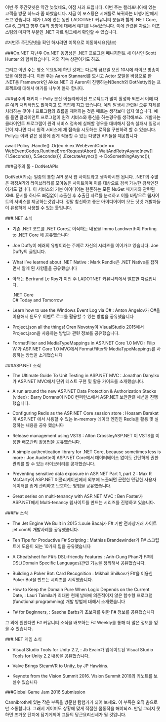 이번 주 주간닷넷은 약간 늦었네요, 이점 사과 드립니다. 이번 주는 캘리포니아에 있는 고객을 방문 하느라 좀 바빴습니다. 지금 이 포스팅은 시애틀로 복귀하는 비행기안에서 쓰고 있습니다. 제가 LA에 있는 동안 LADOTNET 커뮤니티 분들과 함께 .NET Core, C# 6, 그리고 향후 C#의 방향에 대해서 얘기를 나누었습니다. 이에 관련된 자료는 이포스팅의 마지막 부분인  .NET 자료 링크에서 확인할 수 있습니다.

#저번주 주간닷넷을 확인 하시려면 이쪽으로 이동하세요(링크)

###On.NET
지난주  On.NET 동영상은 .NET 프로그램 메니지먼트 새 이사인 Scott Hunter 와 함께했습니다. 저의 직속 상관이기도 하죠.

그리고 이번 주는 평소 목요일에 하던 것과는 다르게 금요일 오전 10시에 라이브 방송이 있을 예정입니다. 이번 주는 Aaron Stannard를 모시고 Actor 모델을 바탕으로 한 .NET용 Framework인 Akka.NET 과 Aaron이 진행하는NBench와 DotNetty라는 프로젝트에 대해서 얘기를 나누어 볼까 합니다.

###금주의 패키지 – Polly
분산 어플리케이션 프로젝트가 많이 활성화 되면서 이에 따른 예외 처리작업도 많아지고 또 복잡해 지고 있습니다. 예외 발생시 관련된 오류 자체를 처리하는 것이나 프로그램의 흐름을 제어하는 것은 때로는 생각보다 쉽지 않습니다. 예를 들면 클라이언트 프로그램이 원격 서비스와 통신을 하는경우를 생각해보죠.  개발자는 클라이언트 프로그램이 원격 서비스 접속에 실패할 경우를 대비해서 접속 실패시 일정시간이 지나면 다시 원격 서비스에 재 접속을 시도하는 로직을 구현하려 할 수 있습니다. Polly는 이와 같은 상황에 쉽게 적용할 수 있는 다양한 API들을 제공합니다

<section>
await Policy
.Handle<TimeoutException>()
.Or<HttpException>(ex => ex.WebEventCode == WebEventCodes.RuntimeErrorRequestAbort)
.WaitAndRetryAsync(new[] {1.Seconds(), 5.Seconds()})
.ExecuteAsync(() => DoSomethingAsync());
</section>

###금주의 툴 - DotNetAPIs

DotNetAPIs는 일종의 통합 API 문서 웹 사이트라고 생각하시면 됩니다.  .NET의  수많은 확장API와 라이브러리를 모아놓은 사이트이며 이를 대상으로 검색 가능한 검색엔진이기도 합니다. 이 서비스의 기본 아이디어는 현존하는 모든 NuGet 패키지와 관련된 XML 문서를 하나도 빠짐없이 추출한 후 추출된 자료를 분석하고 이를 바탕으로 웹사이트의 서비스를 제공하는것입니다. 정말 참신하고 좋은 아이디어이며 모든 닷넷 개발자들이 유용하게 사용할 수 있는 툴입니다.

###.NET 소식

* 기존 .NET 코드를 .NET Core로 이식하는 내용을 Immo Landwerth이 Porting to .NET Core 에 공유했습니다

* Joe Duffy이 에러의 유형이라는 주제로 자신의 시리즈를 이어가고 있습니다. Joe Duffy의 글입니다.

* What I’ve learned about .NET Native : Mark Rendle은 .NET Native를 접하면서 알게 된 사항들을 공유했습니다

* 아래는 Bertrand Le Roy가 이번 주 LADOTNET 커뮤니티에서 발표한 자료입니다.   
   
   .NET Core  
   C# Today and Tomorrow 

* Learn how to use the Windows Event Log via C# : Anton Angelov가  C#을 이용해서 윈도우 이벤트 로그를 활용할 수 있는 방법을 공유했습니다

* Project.json all the things! Oren Novotny이 VisualStudio 2015에서 Project.json을 사용하는 방법과 관련 정보를 공유했습니다. 

* FormatFilter and MediaTypeMappings in ASP.NET Core 1.0 MVC : Filip W.가 ASP.NET Core 1.0 MVC에서 FormatFilter와 MediaTypeMappings를 사용하는 방법을 소개했습니다


###ASP.NET 소식
* The Ultimate Guide To Unit Testing in ASP.NET MVC : Jonathan Danylko가 ASP.NET MVC에서 단위 테스트 구현 및 활용 가이드를 소개했습니다.

* A run around the new ASP.NET Data Protection & Authorization Stacks (video) : Barry Dorrans이 NDC 컨퍼런스에서 ASP.NET 보안관련 세션을 진행했습니다.

* Configuring Redis as the ASP.NET Core session store : Hossam Barakat 이 ASP.NET 에서 사용할 수 있는 in-memory 데이터 엔진인 Redis을 활용 및 설정하는 내용을 공유 했습니다 

* Release management using VSTS  :  Alton CrossleyASP.NET 이 VSTS를 이용한 배포관리 활용법을 공유했습니다.

* A simple authentication library for .NET Core, because sometimes less is more : Joe Audette이 ASP.NET Core에서 데이터베이스 없이도 간단하게 권한 관리를 할 수 있는 라이브러리를 공개했습니다.

* Preventing sensitive data exposure in ASP.NET Part 1, part 2 : Max R McCarty이 ASP.NET 어플리케이션에서 외부에 노출되면 곤란한 민감한 사용자 데이터를 쉽게 관리하고 보호하는 방법을 공유했습니다.

* Great series on multi-tenancy with ASP.NET MVC  : Ben Foster가 ASP.NET에서 Multi-tenancy 웹사이트를 만드는 시리즈를 진행하고 있습니다.

###F# 소식

* The Jet Engine We Built in 2015 :Louie Bacaj가 F# 기반 전자상거래 사이트 jet.com의 개발사례를  공유했습니다.

* Ten Tips for Productive F# Scripting : Mathias Brandewinder가 F# 스크립트에 도움이 되는 10가지 팁을 공유했습니다

* A Cheatsheet for F#’s DSL-friendly Features : Anh-Dung Phan가 F#의 DSL(Domain Specific Languages)관련 기능을 정리해서 공유했습니다.

* Building a Poker Bot: Card Recognition : Mikhail Shilkov가 F#을 이용한 Poker Bot을 만드는 시리즈를 시작했습니다.

* How to Keep the Domain Pure When Logic Depends on the Current Date, : Lauri Taimila가 최대한 현재 날짜에 의존적이지 않은 함수형 프로그램(functional programming) 개발 방법에 대해서 소개했습니다

* F# for Beginners, : Sascha Barbs가 초보자를 위한 F# 정보를 공유했습니다

그 외에 원한다면 F# 커뮤니티 소식을 배포하는 F# Weekly를 통해 더 많은 정보를 얻을 수 있습니다.

###.NET 게임 소식

* Visual Studio Tools for Unity 2.2, : Jb Evain가 업데이트된 Visual Studio Tools for Unity 2.2 내용을 공유했습니다.

* Valve Brings SteamVR to Unity, by JP Hawkins.

* Keynote from the Vision Summit 2016. Vision Summit 2016의 키노트를 보실수 있습니다

###Global Game Jam 2016 Submission

 Cannibroth에 있는 작은 부족을 방문한 탐험가가 되어 보세요. 이 부족은 오직 춤으로만 소통합니다. 그래서 게이머도 상황에 맞게 적절한 몸동작을 해야되죠. 만일 그러지 못하면 뜨거운 단지에 담기게되어 그들의 당근요리신세가 될 것입니다.
